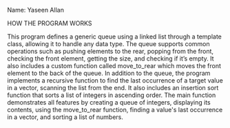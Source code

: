 Name: Yaseen Allan

HOW THE PROGRAM WORKS

This program defines a generic queue using a linked list through a template class, allowing it to handle any data type. The queue supports common operations such as pushing elements to the rear, popping from the front, checking the front element, getting the size, and checking if it’s empty. It also includes a custom function called move_to_rear which moves the front element to the back of the queue. In addition to the queue, the program implements a recursive function to find the last occurrence of a target value in a vector, scanning the list from the end. It also includes an insertion sort function that sorts a list of integers in ascending order. The main function demonstrates all features by creating a queue of integers, displaying its contents, using the move_to_rear function, finding a value's last occurrence in a vector, and sorting a list of numbers.
